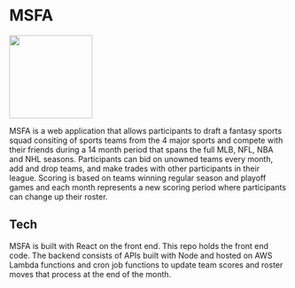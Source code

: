 # MSFA

<img src="https://rofl-public-assets.s3.us-east-2.amazonaws.com/msfa_logo.svg" width="150" height="150">

MSFA is a web application that allows participants to draft a fantasy sports squad consiting of sports teams from the 4 major sports and compete with their friends during a 14 month period that spans the full MLB, NFL, NBA and NHL seasons. Participants can bid on unowned teams every month, add and drop teams, and make trades with other participants in their league. Scoring is based on teams winning regular season and playoff games and each month represents a new scoring period where participants can change up their roster.

## Tech
MSFA is built with React on the front end. This repo holds the front end code. The backend consists of APIs built with Node and hosted on AWS Lambda functions and cron job functions to update team scores and roster moves that process at the end of the month.
